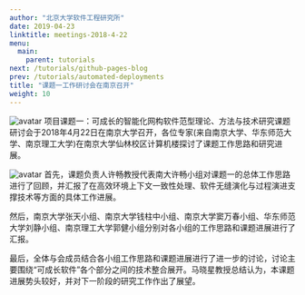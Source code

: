 ```yaml
---
author: "北京大学软件工程研究所"
date: 2019-04-23
linktitle: meetings-2018-4-22
menu:
  main:
    parent: tutorials
next: /tutorials/github-pages-blog
prev: /tutorials/automated-deployments
title: "课题一工作研讨会在南京召开"
weight: 10
---
```


![avatar](http://qiniu-njuics.nemoworks.info/2017yfb1001800.cn/2018-04-22a.jpg)
项目课题一：可成长的智能化网构软件范型理论、方法与技术研究课题研讨会于2018年4月22日在南京大学召开，各位专家(来自南京大学、华东师范大学、南京理工大学)在南京大学仙林校区计算机楼探讨了课题工作思路和研究进展。

![avatar](http://qiniu-njuics.nemoworks.info/2017yfb1001800.cn/2018-04-22b.jpg)
首先，课题负责人许畅教授代表南大许畅小组对课题一的总体工作思路进行了回顾，并汇报了在高效环境上下文一致性处理、软件无缝演化与过程演进支撑技术等方面的具体工作进展。

然后，南京大学张天小组、南京大学钱柱中小组、南京大学窦万春小组、华东师范大学刘静小组、南京理工大学郭健小组分别对各小组的工作思路和课题进展进行了汇报。

最后，全体与会成员结合各小组工作思路和课题进展进行了进一步的讨论，讨论主要围绕“可成长软件”各个部分之间的技术整合展开。马晓星教授总结认为，本课题进展势头较好，并对下一阶段的研究工作作出了展望。
